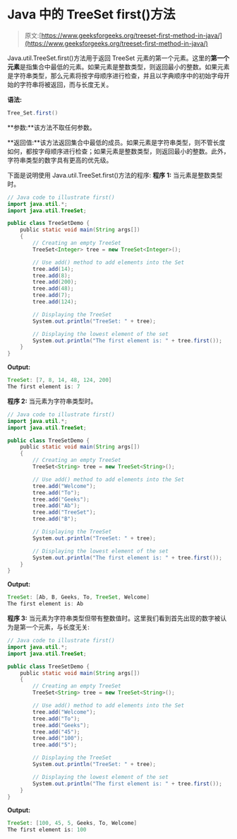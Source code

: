 # Java 中的 TreeSet first()方法

> 原文:[https://www.geeksforgeeks.org/treeset-first-method-in-java/](https://www.geeksforgeeks.org/treeset-first-method-in-java/)

Java.util.TreeSet.first()方法用于返回 TreeSet 元素的第一个元素。这里的**第一个元素**是指集合中最低的元素。如果元素是整数类型，则返回最小的整数。如果元素是字符串类型，那么元素将按字母顺序进行检查，并且以字典顺序中的初始字母开始的字符串将被返回，而与长度无关。

**语法:**

```java
Tree_Set.first()
```

**参数:**该方法不取任何参数。

**返回值:**该方法返回集合中最低的成员。如果元素是字符串类型，则不管长度如何，都按字母顺序进行检查；如果元素是整数类型，则返回最小的整数。此外，字符串类型的数字具有更高的优先级。

下面是说明使用 Java.util.TreeSet.first()方法的程序:
**程序 1:** 当元素是整数类型时。

```java
// Java code to illustrate first()
import java.util.*;
import java.util.TreeSet;

public class TreeSetDemo {
    public static void main(String args[])
    {
        // Creating an empty TreeSet
        TreeSet<Integer> tree = new TreeSet<Integer>();

        // Use add() method to add elements into the Set
        tree.add(14);
        tree.add(8);
        tree.add(200);
        tree.add(48);
        tree.add(7);
        tree.add(124);

        // Displaying the TreeSet
        System.out.println("TreeSet: " + tree);

        // Displaying the lowest element of the set
        System.out.println("The first element is: " + tree.first());
    }
}
```

**Output:**

```java
TreeSet: [7, 8, 14, 48, 124, 200]
The first element is: 7

```

**程序 2:** 当元素为字符串类型时。

```java
// Java code to illustrate first()
import java.util.*;
import java.util.TreeSet;

public class TreeSetDemo {
    public static void main(String args[])
    {
        // Creating an empty TreeSet
        TreeSet<String> tree = new TreeSet<String>();

        // Use add() method to add elements into the Set
        tree.add("Welcome");
        tree.add("To");
        tree.add("Geeks");
        tree.add("Ab");
        tree.add("TreeSet");
        tree.add("B");

        // Displaying the TreeSet
        System.out.println("TreeSet: " + tree);

        // Displaying the lowest element of the set
        System.out.println("The first element is: " + tree.first());
    }
}
```

**Output:**

```java
TreeSet: [Ab, B, Geeks, To, TreeSet, Welcome]
The first element is: Ab

```

**程序 3:** 当元素为字符串类型但带有整数值时。这里我们看到首先出现的数字被认为是第一个元素，与长度无关:

```java
// Java code to illustrate first()
import java.util.*;
import java.util.TreeSet;

public class TreeSetDemo {
    public static void main(String args[])
    {
        // Creating an empty TreeSet
        TreeSet<String> tree = new TreeSet<String>();

        // Use add() method to add elements into the Set
        tree.add("Welcome");
        tree.add("To");
        tree.add("Geeks");
        tree.add("45");
        tree.add("100");
        tree.add("5");

        // Displaying the TreeSet
        System.out.println("TreeSet: " + tree);

        // Displaying the lowest element of the set
        System.out.println("The first element is: " + tree.first());
    }
}
```

**Output:**

```java
TreeSet: [100, 45, 5, Geeks, To, Welcome]
The first element is: 100

```